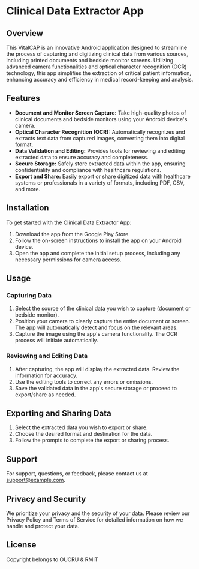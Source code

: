 # Clinical Data Extractor App

## Overview

This VitalCAP is an innovative Android application designed to streamline the process of capturing and digitizing clinical data from various sources, including printed documents and bedside monitor screens. Utilizing advanced camera functionalities and optical character recognition (OCR) technology, this app simplifies the extraction of critical patient information, enhancing accuracy and efficiency in medical record-keeping and analysis.

## Features

- **Document and Monitor Screen Capture:** Take high-quality photos of clinical documents and bedside monitors using your Android device's camera.
- **Optical Character Recognition (OCR):** Automatically recognizes and extracts text data from captured images, converting them into digital format.
- **Data Validation and Editing:** Provides tools for reviewing and editing extracted data to ensure accuracy and completeness.
- **Secure Storage:** Safely store extracted data within the app, ensuring confidentiality and compliance with healthcare regulations.
- **Export and Share:** Easily export or share digitized data with healthcare systems or professionals in a variety of formats, including PDF, CSV, and more.

## Installation

To get started with the Clinical Data Extractor App:

1. Download the app from the Google Play Store.
2. Follow the on-screen instructions to install the app on your Android device.
3. Open the app and complete the initial setup process, including any necessary permissions for camera access.

## Usage

### Capturing Data

1. Select the source of the clinical data you wish to capture (document or bedside monitor).
2. Position your camera to clearly capture the entire document or screen. The app will automatically detect and focus on the relevant areas.
3. Capture the image using the app's camera functionality. The OCR process will initiate automatically.

### Reviewing and Editing Data

1. After capturing, the app will display the extracted data. Review the information for accuracy.
2. Use the editing tools to correct any errors or omissions.
3. Save the validated data in the app's secure storage or proceed to export/share as needed.

## Exporting and Sharing Data

1. Select the extracted data you wish to export or share.
2. Choose the desired format and destination for the data.
3. Follow the prompts to complete the export or sharing process.

## Support

For support, questions, or feedback, please contact us at support@example.com.

## Privacy and Security

We prioritize your privacy and the security of your data. Please review our Privacy Policy and Terms of Service for detailed information on how we handle and protect your data.

## License

Copyright belongs to OUCRU & RMIT
